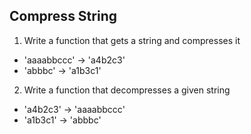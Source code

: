 ## Compress String

1. Write a function that gets a string and compresses it
  - 'aaaabbccc' -> 'a4b2c3'
  - 'abbbc' -> 'a1b3c1'
2. Write a function that decompresses a given string
  - 'a4b2c3' -> 'aaaabbccc'
  - 'a1b3c1' -> 'abbbc'
